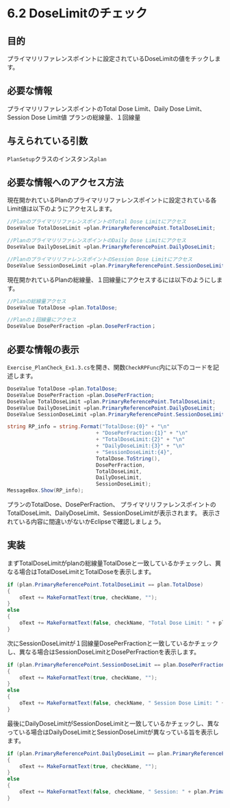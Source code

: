# 6.2 DoseLimitのチェック

## 目的

プライマリリファレンスポイントに設定されているDoseLimitの値をチックします。

## 必要な情報

プライマリリファレンスポイントのTotal Dose Limit、Daily Dose Limit、Session Dose Limit値
プランの総線量、１回線量

## 与えられている引数

`PlanSetup`クラスのインスタンス`plan`

## 必要な情報へのアクセス方法

現在開かれているPlanのプライマリリファレンスポイントに設定されている各Limit値は以下のようにアクセスします。

```csharp
//PlanのプライマリリファレンスポイントのTotal Dose Limitにアクセス
DoseValue TotalDoseLimit =plan.PrimaryReferencePoint.TotalDoseLimit;

//PlanのプライマリリファレンスポイントのDaily Dose Limitにアクセス
DoseValue DailyDoseLimit =plan.PrimaryReferencePoint.DailyDoseLimit;

//PlanのプライマリリファレンスポイントのSession Dose Limitにアクセス
DoseValue SessionDoseLimit =plan.PrimaryReferencePoint.SessionDoseLimit;
```

現在開かれているPlanの総線量、１回線量にアクセスするには以下のようにします。
```csharp
//Planの総線量アクセス
DoseValue TotalDose =plan.TotalDose;

//Planの１回線量にアクセス
DoseValue DosePerFraction =plan.DosePerFraction；
```
## 必要な情報の表示
`Exercise_PlanCheck_Ex1.3.cs`を開き、関数`CheckRPFunc`内に以下のコードを記述します。
```csharp
DoseValue TotalDose =plan.TotalDose;
DoseValue DosePerFraction =plan.DosePerFraction;
DoseValue TotalDoseLimit =plan.PrimaryReferencePoint.TotalDoseLimit;
DoseValue DailyDoseLimit =plan.PrimaryReferencePoint.DailyDoseLimit;
DoseValue SessionDoseLimit =plan.PrimaryReferencePoint.SessionDoseLimit;

string RP_info = string.Format("TotalDose:{0}" + "\n"
                             + "DosePerFraction:{1}" + "\n"
                             + "TotalDoseLimit:{2}" + "\n"
                             + "DailyDoseLimit:{3}" + "\n"
                             + "SessionDoseLimit:{4}",
                             TotalDose.ToString(),
                             DosePerFraction,
                             TotalDoseLimit,
                             DailyDoseLimit,
                             SessionDoseLimit);
MessageBox.Show(RP_info);
```
プランのTotalDose、DosePerFraction、
プライマリリファレンスポイントのTotalDoseLimit、DailyDoseLimit、SessionDoseLimitが表示されます。
表示されている内容に間違いがないかEclipseで確認しましょう。

## 実装
まずTotalDoseLimitがplanの総線量TotalDoseと一致しているかチェックし、異なる場合はTotalDoseLimitとTotalDoseを表示します。

```csharp
if (plan.PrimaryReferencePoint.TotalDoseLimit == plan.TotalDose)
{
	oText += MakeFormatText(true, checkName, "");
}
else
{
	oText += MakeFormatText(false, checkName, "Total Dose Limit: " + plan.PrimaryReferencePoint.TotalDoseLimit + ",Planed Dose: " + plan.TotalDose);
}
```
次にSessionDoseLimitが１回線量DosePerFractionと一致しているかチェックし、異なる場合はSessionDoseLimitとDosePerFractionを表示します。
```csharp
if (plan.PrimaryReferencePoint.SessionDoseLimit == plan.DosePerFraction)
{
	oText += MakeFormatText(true, checkName, "");
}
else
{
	oText += MakeFormatText(false, checkName, " Session Dose Limit: " + plan.PrimaryReferencePoint.SessionDoseLimit + ",Planed Dose: " + plan.DosePerFraction);
}
```

最後にDailyDoseLimitがSessionDoseLimitと一致しているかチェックし、異なっている場合はDailyDoseLimitとSessionDoseLimitが異なっている旨を表示します。
```csharp
if (plan.PrimaryReferencePoint.DailyDoseLimit == plan.PrimaryReferencePoint.SessionDoseLimit)
{
	oText += MakeFormatText(true, checkName, "");
}
else
{
	oText += MakeFormatText(false, checkName, " Session: " + plan.PrimaryReferencePoint.SessionDoseLimit + "is differ form Daily: " + plan.PrimaryReferencePoint.DailyDoseLimit);
}
```
